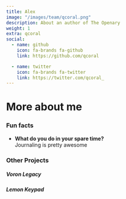 ```yaml
---
title: Alex
image: "/images/team/qcoral.png"
description: About an author of The Openary
weight: 1
extra: qcoral
social:
  - name: github
    icon: fa-brands fa-github
    link: https://github.com/qcoral

  - name: twitter
    icon: fa-brands fa-twitter
    link: https://twitter.com/qcoral_
---
```


# More about me

### Fun facts

- **What do you do in your spare time?** \
Journaling is pretty awesome

### Other Projects

##### Voron Legacy

##### Lemon Keypad
